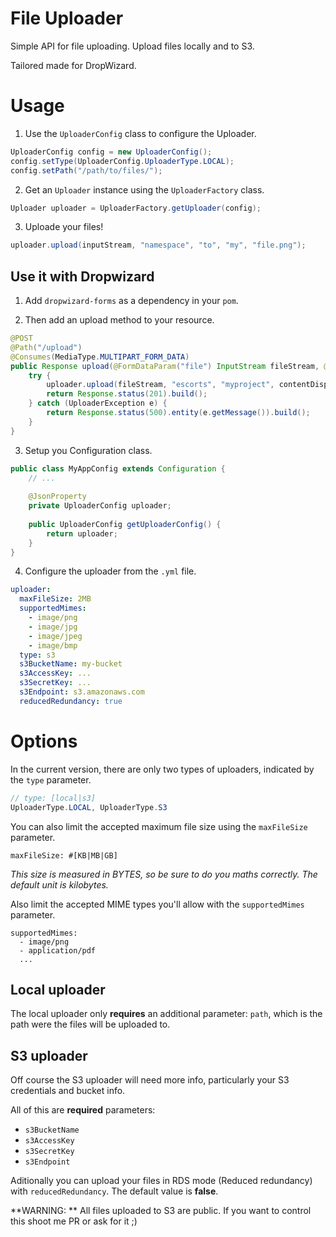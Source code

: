 File Uploader
===
Simple API for file uploading. Upload files locally and to S3.

Tailored made for DropWizard.

# Usage

1. Use the `UploaderConfig` class to configure the Uploader.
```java
UploaderConfig config = new UploaderConfig();
config.setType(UploaderConfig.UploaderType.LOCAL);
config.setPath("/path/to/files/");
```

2. Get an `Uploader` instance using the `UploaderFactory` class.
```java
Uploader uploader = UploaderFactory.getUploader(config);
```

3. Uploade your files!
```java
uploader.upload(inputStream, "namespace", "to", "my", "file.png");
``` 

## Use it with Dropwizard

1. Add `dropwizard-forms` as a dependency in your `pom`.

2. Then add an upload method to your resource.

```java
@POST
@Path("/upload")
@Consumes(MediaType.MULTIPART_FORM_DATA)
public Response upload(@FormDataParam("file") InputStream fileStream, @FormDataParam("file") FormDataContentDisposition contentDispositionHeader) {
	try {	
		uploader.upload(fileStream, "escorts", "myproject", contentDispositionHeader.getFileName());
		return Response.status(201).build();
	} catch (UploaderException e) {
		return Response.status(500).entity(e.getMessage()).build();
	}
} 
```

3. Setup you Configuration class.
```java
public class MyAppConfig extends Configuration {
	// ...
	
	@JsonProperty
	private UploaderConfig uploader;
	
	public UploaderConfig getUploaderConfig() {
		return uploader;
	}
}
```

4. Configure the uploader from the `.yml` file.
```yml
uploader:
  maxFileSize: 2MB
  supportedMimes:
    - image/png
    - image/jpg
    - image/jpeg
    - image/bmp
  type: s3
  s3BucketName: my-bucket
  s3AccessKey: ...
  s3SecretKey: ...
  s3Endpoint: s3.amazonaws.com
  reducedRedundancy: true
```

# Options

In the current version, there are only two types of uploaders, indicated by the `type` parameter.

```java
// type: [local|s3]
UploaderType.LOCAL, UploaderType.S3
```

You can also limit the accepted maximum file size using the `maxFileSize` parameter.

```
maxFileSize: #[KB|MB|GB]
``` 

*This size is measured in BYTES, so be sure to do you maths correctly.*
*The default unit is kilobytes.*

Also limit the accepted MIME types you'll allow with the `supportedMimes` parameter.

```
supportedMimes:
  - image/png
  - application/pdf
  ...
```

## Local uploader

The local uploader only **requires** an additional parameter: `path`, which is the path were the files will be uploaded to.

## S3 uploader

Off course the S3 uploader will need more info, particularly your S3 credentials and bucket info.

All of this are **required** parameters:

- `s3BucketName`
- `s3AccessKey`
- `s3SecretKey`
- `s3Endpoint`

Aditionally you can upload your files in RDS mode (Reduced redundancy) with `reducedRedundancy`. The default value is **false**.

**WARNING: ** All files uploaded to S3 are public. If you want to control this shoot me PR or ask for it ;)



##

